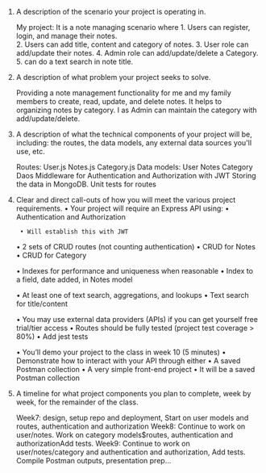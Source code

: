 1. A description of the scenario your project is operating in.

    My project:  It is a note managing scenario where 
        1. Users can register, login, and manage their notes.  
        2. Users can add title, content and category of notes. 
        3. User role can add/update their notes.
        4. Admin role can add/update/delete a Category.
        5. can do a text search in note title.


2. A description of what problem your project seeks to solve.

    Providing a note management functionality for me and my family members to create, read, update, and delete notes.  It helps to organizing notes by category.
    I as Admin can maintain the category with add/update/delete.

3. A description of what the technical components of your project will be, including: the routes, the data models, any external data sources you'll use, etc.

    Routes:
        User.js
        Notes.js
        Category.js
    Data models:
        User
        Notes
        Category
    Daos
    Middleware for Authentication and Authorization with JWT
    Storing the data in MongoDB.
    Unit tests for routes

4. Clear and direct call-outs of how you will meet the various project requirements.
    • Your project will require an Express API using:
    • Authentication and Authorization
        
        • Will establish this with JWT

    • 2 sets of CRUD routes (not counting authentication)
        • CRUD for Notes
        • CRUD for Category

    • Indexes for performance and uniqueness when reasonable
        • Index to a field, date added, in Notes model

    • At least one of text search, aggregations, and lookups
        • Text search for title/content

    • You may use external data providers (APIs) if you can get yourself free trial/tier access
    • Routes should be fully tested (project test coverage > 80%)
        • Add jest tests

    • You’ll demo your project to the class in week 10 (5 minutes)
    • Demonstrate how to interact with your API through either
    • A saved Postman collection
    • A very simple front-end project
        • It will be a saved Postman collection

5. A timeline for what project components you plan to complete, week by week, for the remainder of the class. 

    Week7: design, setup repo and deployment, Start on user models and routes, authentication and authorization
    Week8: Continue to work on user/notes.  Work on category models$routes, authentication and authorizationAdd tests. 
    Week9: Continue to work on user/notes/category and authentication and authorization, Add tests.  Compile Postman outputs, presentation prep…